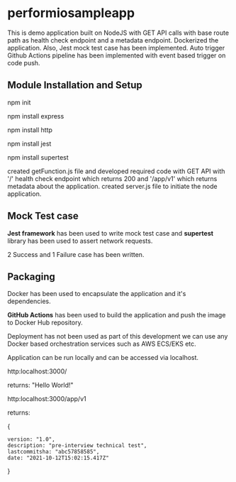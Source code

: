 # performiosampleapp
This is demo application built on NodeJS with GET API calls with base route path as health check endpoint and a metadata endpoint. Dockerized the application. Also, Jest mock test case has been implemented. Auto trigger Github Actions pipeline has been implemented with event based trigger on code push.

## Module Installation and Setup

npm init

npm install express

npm install http

npm install jest

npm install supertest

created getFunction.js file and developed required code with GET API with '/' health check endpoint which returns 200 and '/app/v1' which returns metadata about the application.
created server.js file to initiate the node application.

## Mock Test case
**Jest framework** has been used to write mock test case and **supertest** library has been used to assert network requests.

2 Success and 1 Failure case has been written.

## Packaging
Docker has been used to encapsulate the application and it's dependencies.

**GitHub Actions** has been used to build the application and push the image to Docker Hub repository.

Deployment has not been used as part of this development we can use any Docker based orchestration services such as AWS ECS/EKS etc.

Application can be run locally and can be accessed via localhost.

http:localhost:3000/

returns: "Hello World!"

http:localhost:3000/app/v1

returns:

{

    version: "1.0",
    description: "pre-interview technical test",
    lastcommitsha: "abc57858585",
    date: "2021-10-12T15:02:15.417Z"
    
}